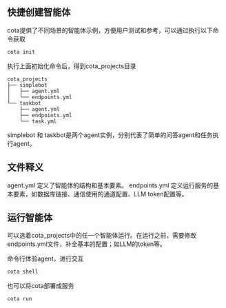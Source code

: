 ## 快捷创建智能体

cota提供了不同场景的智能体示例，方便用户测试和参考，可以通过执行以下命令获取

```bash
cota init
```

执行上面初始化命令后，得到cota_projects目录
```
cota_projects
├── simplebot
│   ├── agent.yml
│   └── endpoints.yml
└── taskbot
    ├── agent.yml
    ├── endpoints.yml
    └── task.yml
```
simplebot 和 taskbot是两个agent实例，分别代表了简单的问答agent和任务执行agent。

## 文件释义
agent.yml 定义了智能体的结构和基本要素。
endpoints.yml 定义运行服务的基本要素，如数据库链接、通信使用的通道配置、LLM token配置等。

## 运行智能体
可以选着cota_projects中的任一个智能体运行。在运行之前，需要修改endpoints.yml文件，补全基本的配置；如LLM的token等。

命令行体验agent，进行交互
```bash
cota shell
```

也可以将cota部署成服务
```bash
cota run
```



